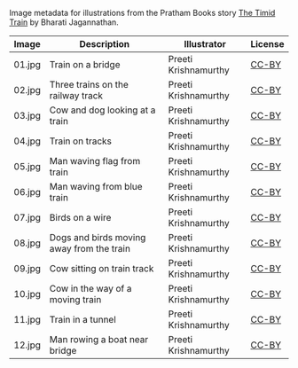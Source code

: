 Image metadata for illustrations from the Pratham Books story [The Timid Train](https://storyweaver.org.in/stories/209-the-timid-train) by Bharati Jagannathan.

Image | Description | Illustrator | License
----- | ----------- | ----------- | -------
01.jpg | Train on a bridge | Preeti Krishnamurthy | [CC-BY](https://creativecommons.org/licenses/by/4.0/)
02.jpg | Three trains on the railway track | Preeti Krishnamurthy | [CC-BY](https://creativecommons.org/licenses/by/4.0/)
03.jpg | Cow and dog looking at a train | Preeti Krishnamurthy | [CC-BY](https://creativecommons.org/licenses/by/4.0/)
04.jpg | Train on tracks | Preeti Krishnamurthy | [CC-BY](https://creativecommons.org/licenses/by/4.0/)
05.jpg | Man waving flag from train | Preeti Krishnamurthy | [CC-BY](https://creativecommons.org/licenses/by/4.0/)
06.jpg | Man waving from blue train | Preeti Krishnamurthy | [CC-BY](https://creativecommons.org/licenses/by/4.0/)
07.jpg | Birds on a wire | Preeti Krishnamurthy | [CC-BY](https://creativecommons.org/licenses/by/4.0/)
08.jpg | Dogs and birds moving away from the train | Preeti Krishnamurthy | [CC-BY](https://creativecommons.org/licenses/by/4.0/)
09.jpg | Cow sitting on train track | Preeti Krishnamurthy | [CC-BY](https://creativecommons.org/licenses/by/4.0/)
10.jpg | Cow in the way of a moving train | Preeti Krishnamurthy | [CC-BY](https://creativecommons.org/licenses/by/4.0/)
11.jpg | Train in a tunnel | Preeti Krishnamurthy | [CC-BY](https://creativecommons.org/licenses/by/4.0/)
12.jpg | Man rowing a boat near bridge | Preeti Krishnamurthy | [CC-BY](https://creativecommons.org/licenses/by/4.0/)